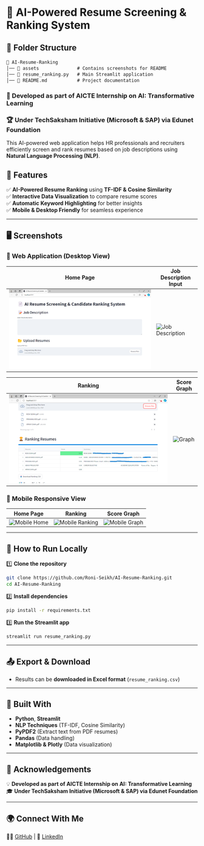 # 📄 AI-Powered Resume Screening & Ranking System

## 📁 Folder Structure
```
📂 AI-Resume-Ranking
│── 📂 assets              # Contains screenshots for README
│── 📜 resume_ranking.py   # Main Streamlit application
│── 📜 README.md           # Project documentation
```

### 🚀 Developed as part of AICTE Internship on AI: Transformative Learning  
### 🏆 Under TechSaksham Initiative (Microsoft & SAP) via Edunet Foundation  

This AI-powered web application helps HR professionals and recruiters efficiently screen and rank resumes based on job descriptions using **Natural Language Processing (NLP)**.

## 🌟 Features
✅ **AI-Powered Resume Ranking** using **TF-IDF & Cosine Similarity**  
✅ **Interactive Data Visualization** to compare resume scores  
✅ **Automatic Keyword Highlighting** for better insights  
✅ **Mobile & Desktop Friendly** for seamless experience  

---

## 🖥️ Screenshots

### 🔹 Web Application (Desktop View)
| Home Page | Job Description Input |
|-----------|----------------------|
| ![Home](https://github.com/Roni-Seikh/AI-Resume-Ranking/blob/main/Assets/Home%20Page.png) | ![Job Description](assets/job_description.png) |

| Ranking | Score Graph |
|---------|-----------|
| ![Ranking](assets/ranking.png) | ![Graph](assets/graph_chart.png) |

### 📱 Mobile Responsive View
| Home Page | Ranking | Score Graph |
|-----------|---------|-------------|
| ![Mobile Home](assets/mobile_home.png) | ![Mobile Ranking](assets/mobile_ranking.png) | ![Mobile Graph](assets/mobile_graph.png) |

---

## 📂 How to Run Locally
1️⃣ **Clone the repository**  
```bash
git clone https://github.com/Roni-Seikh/AI-Resume-Ranking.git
cd AI-Resume-Ranking
```

2️⃣ **Install dependencies**  
```bash
pip install -r requirements.txt
```

3️⃣ **Run the Streamlit app**  
```bash
streamlit run resume_ranking.py
```

---

## 📤 Export & Download
- Results can be **downloaded in Excel format** (`resume_ranking.csv`)

---

## 🔧 Built With
- **Python**, **Streamlit**
- **NLP Techniques** (TF-IDF, Cosine Similarity)
- **PyPDF2** (Extract text from PDF resumes)
- **Pandas** (Data handling)
- **Matplotlib & Plotly** (Data visualization)

---

## 🤝 Acknowledgements
💡 **Developed as part of AICTE Internship on AI: Transformative Learning**  
🎓 **Under TechSaksham Initiative (Microsoft & SAP) via Edunet Foundation**

---

## 🌍 Connect With Me  
👨‍💻 [GitHub](https://github.com/Roni-Seikh) | 💼 [LinkedIn](https://in.linkedin.com/in/roniseikh)
 
```
